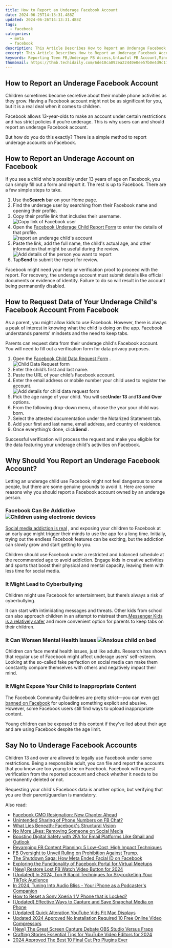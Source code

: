```yaml
---
title: How to Report an Underage Facebook Account
date: 2024-06-25T14:13:31.488Z
updated: 2024-06-26T14:13:31.488Z
tags:
  - facebook
categories:
  - meta
  - facebook
description: This Article Describes How to Report an Underage Facebook Account
excerpt: This Article Describes How to Report an Underage Facebook Account
keywords: Reporting Teen FB,Underage FB Access,Unlawful FB Account,Minor's FB Deactivation,FB Underage Policy,Report Teen FB Account,Block Underage FB Users
thumbnail: https://thmb.techidaily.com/6de10ca092ea22440e0ee57b0e4d9c17ed8937d0ae7586606e65eab4d9ad7104.jpg
---
```


## How to Report an Underage Facebook Account

 Children sometimes become secretive about their mobile phone activities as they grow. Having a Facebook account might not be as significant for you, but it is a real deal when it comes to children.

 Facebook allows 13-year-olds to make an account under certain restrictions and has strict policies if you’re underage. This is why users can and should report an underage Facebook account.

 But how do you do this exactly? There is a simple method to report underage accounts on Facebook.

## How to Report an Underage Account on Facebook

 If you see a child who's possibly under 13 years of age on Facebook, you can simply fill out a form and report it. The rest is up to Facebook. There are a few simple steps to take.

1. Use the**Search** bar on your Home page.
2. Find the underage user by searching from their Facebook name and opening their profile.
3. Copy their profile link that includes their username.  
![Copy link of Facebook user](https://static1.makeuseofimages.com/wordpress/wp-content/uploads/2022/10/Copy-link-of-Facebook-user.JPG)
4. Open the [Facebook Underage Child Report Form](https://www.facebook.com/help/contact/209046679279097) to enter the details of that profile.  
![report an underage child's account](https://static1.makeuseofimages.com/wordpress/wp-content/uploads/2022/10/report-an-underage-child.jpg)
5. Paste the link, add the full name, the child's actual age, and other information that might be useful during the review.  
![Add details of the person you want to report](https://static1.makeuseofimages.com/wordpress/wp-content/uploads/2022/10/Add-details-of-the-person-you-want-to-report.jpg)
6. Tap**Send** to submit the report for review.

 Facebook might need your help or verification proof to proceed with the report. For recovery, the underage account must submit details like official documents or evidence of identity. Failure to do so will result in the account being permanently disabled.

## How to Request Data of Your Underage Child's Facebook Account From Facebook

 As a parent, you might allow kids to use Facebook. However, there is always a peak of interest in knowing what the child is doing on the app. Facebook understands parents' mindsets and the need to keep tabs.

 Parents can request data from their underage child's Facebook account. You will need to fill out a verification form for data privacy purposes.

1. Open the [Facebook Child Data Request Form](https://www.facebook.com/help/contact/174263416008051) .  
![Child Data Request form](https://static1.makeuseofimages.com/wordpress/wp-content/uploads/2022/10/Child-Data-Request-form.jpg)
2. Enter the child’s first and last name.
3. Paste the URL of your child’s Facebook account.
4. Enter the email address or mobile number your child used to register the account.  
![Add details for child data request form](https://static1.makeuseofimages.com/wordpress/wp-content/uploads/2022/10/Add-details-for-child-data-request-form.jpg)
5. Pick the age range of your child. You will see**Under 13** and**13 and Over** options.
6. From the following drop-down menu, choose the year your child was born.
7. Select the attested documentation under the Notarized Statement tab.
8. Add your first and last name, email address, and country of residence.
9. Once everything’s done, click**Send** .

 Successful verification will process the request and make you eligible for the data featuring your underage child's activities on Facebook.

## Why Should You Report an Underage Facebook Account?

 Letting an underage child use Facebook might not feel dangerous to some people, but there are some genuine grounds to avoid it. Here are some reasons why you should report a Facebook account owned by an underage person.

### Facebook Can Be Addictive ![Children using electronic devices](https://static1.makeuseofimages.com/wordpress/wp-content/uploads/2022/10/Children-using-phones.jpg)

[Social media addiction is real](https://www.makeuseof.com/what-is-social-media-addiction/) , and exposing your children to Facebook at an early age might trigger their minds to use the app for a long time. Initially, trying out the endless Facebook features can be exciting, but the addiction can slowly grow and start getting to you.

 Children should use Facebook under a restricted and balanced schedule at the recommended age to avoid addiction. Engage kids in creative activities and sports that boost their physical and mental capacity, leaving them with less time for social media.

### It Might Lead to Cyberbullying

 Children might use Facebook for entertainment, but there’s always a risk of cyberbullying.

 It can start with intimidating messages and threats. Other kids from school can also approach children in an attempt to mistreat them.[Messenger Kids is a relatively safer](https://www.makeuseof.com/is-messenger-kids-safe-children/) and more convenient option for parents to keep tabs on their children.

### It Can Worsen Mental Health Issues ![Anxious child on bed](https://static1.makeuseofimages.com/wordpress/wp-content/uploads/2022/10/Anxious-child-on-bed.jpg)

 Children can face mental health issues, just like adults. Research has shown that regular use of Facebook might affect underage users' self-esteem. Looking at the so-called fake perfection on social media can make them constantly compare themselves with others and negatively impact their mind.

### It Might Expose Your Child to Inappropriate Content

 The Facebook Community Guidelines are pretty strict—you can even [get banned on Facebook](https://www.makeuseof.com/things-permanently-banned-from-facebook/) for uploading something explicit and abusive. However, some Facebook users still find ways to upload inappropriate content.

 Young children can be exposed to this content if they've lied about their age and are using Facebook despite the age limit.

###

## Say No to Underage Facebook Accounts

 Children 13 and over are allowed to legally use Facebook under some restrictions. Being a responsible adult, you can file and report the accounts that you know are too young to be on Facebook. Facebook will request verification from the reported account and check whether it needs to be permanently deleted or not.

 Requesting your child's Facebook data is another option, but verifying that you are their parent/guardian is mandatory.


<ins class="adsbygoogle"
     style="display:block"
     data-ad-format="autorelaxed"
     data-ad-client="ca-pub-7571918770474297"
     data-ad-slot="1223367746"></ins>



<ins class="adsbygoogle"
     style="display:block"
     data-ad-client="ca-pub-7571918770474297"
     data-ad-slot="8358498916"
     data-ad-format="auto"
     data-full-width-responsive="true"></ins>

<span class="atpl-alsoreadstyle">Also read:</span>
<div><ul>
<li><a href="https://facebook.techidaily.com/facebook-cmo-resignation-new-chapter-ahead/"><u>Facebook CMO Resignation: New Chapter Ahead</u></a></li>
<li><a href="https://facebook.techidaily.com/unintended-sharing-of-phone-numbers-on-fb-chat/"><u>Unintended Sharing of Phone Numbers on FB Chat?</u></a></li>
<li><a href="https://facebook.techidaily.com/what-lies-beneath-facebooks-structural-vision/"><u>What Lies Beneath: Facebook's Structural Vision</u></a></li>
<li><a href="https://facebook.techidaily.com/no-more-likes-removing-someone-on-social-media/"><u>No More Likes: Removing Someone on Social Media</u></a></li>
<li><a href="https://facebook.techidaily.com/boosting-digital-safety-with-2fa-for-email-platforms-like-gmail-and-outlook/"><u>Boosting Digital Safety with 2FA for Email Platforms Like Gmail and Outlook</u></a></li>
<li><a href="https://facebook.techidaily.com/revamping-fb-content-planning-5-low-cost-high-impact-techniques/"><u>Revamping FB Content Planning: 5 Low-Cost, High Impact Techniques</u></a></li>
<li><a href="https://facebook.techidaily.com/fb-oversight-to-unveil-ruling-on-prohibition-against-trump/"><u>FB Oversight to Unveil Ruling on Prohibition Against Trump.</u></a></li>
<li><a href="https://facebook.techidaily.com/the-shutdown-saga-how-meta-ended-facial-id-on-facebook/"><u>The Shutdown Saga: How Meta Ended Facial ID on Facebook</u></a></li>
<li><a href="https://facebook.techidaily.com/exploring-the-functionality-of-facebook-portal-for-virtual-meetups/"><u>Exploring the Functionality of Facebook Portal for Virtual Meetups</u></a></li>
<li><a href="https://facebook-video-content.techidaily.com/new-restore-lost-fb-watch-video-button-for-2024/"><u>[New] Restore Lost FB Watch Video Button for 2024</u></a></li>
<li><a href="https://tiktok-clips.techidaily.com/updated-in-2024-top-9-rapid-techniques-for-skyrocketing-your-tiktok-audience/"><u>[Updated] In 2024, Top 9 Rapid Techniques for Skyrocketing Your TikTok Audience</u></a></li>
<li><a href="https://some-guidance.techidaily.com/in-2024-tuning-into-audio-bliss-your-iphone-as-a-podcasters-companion/"><u>In 2024, Tuning Into Audio Bliss - Your iPhone as a Podcaster's Companion</u></a></li>
<li><a href="https://android-unlock.techidaily.com/how-to-reset-a-sony-xperia-1-v-phone-that-is-locked-by-drfone-android/"><u>How to Reset a Sony Xperia 1 V Phone that is Locked?</u></a></li>
<li><a href="https://snapchat-videos.techidaily.com/updated-effective-ways-to-capture-and-save-snapchat-media-on-phone/"><u>[Updated] Effective Ways to Capture and Save Snapchat Media on Phone</u></a></li>
<li><a href="https://facebook-video-share.techidaily.com/updated-quick-alteration-youtube-vids-fit-mac-displays/"><u>[Updated] Quick Alteration  YouTube Vids Fit Mac Displays</u></a></li>
<li><a href="https://video-content-creator.techidaily.com/updated-2024-approved-no-installation-required-10-free-online-video-compressors/"><u>Updated 2024 Approved No Installation Required 10 Free Online Video Compressors</u></a></li>
<li><a href="https://screen-video-capture.techidaily.com/new-the-great-screen-capture-debate-obs-studio-versus-fraps/"><u>[New] The Great Screen Capture Debate  OBS Studio Versus Fraps</u></a></li>
<li><a href="https://youtube-video-recordings.techidaily.com/crafting-stories-essential-tips-for-youtube-video-editors-for-2024/"><u>Crafting Stories  Essential Tips for YouTube Video Editors for 2024</u></a></li>
<li><a href="https://some-skills.techidaily.com/2024-approved-the-best-10-final-cut-pro-plugins-ever/"><u>2024 Approved  The Best 10 Final Cut Pro Plugins Ever</u></a></li>
</ul></div>
